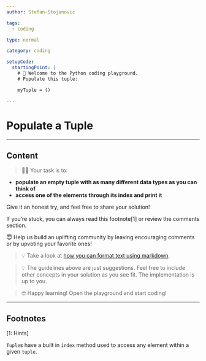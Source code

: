 ```yaml
---
author: Stefan-Stojanovic

tags:
  - coding

type: normal

category: coding

setupCode:
  startingPoint: |
    # 👋 Welcome to the Python coding playground. 
    # Populate this tuple:

    myTuple = ()  

---
```


# Populate a Tuple

---

## Content

> 👩‍💻 Your task is to:
- **populate an empty tuple with as many different data types as you can think of**
- **access one of the elements through its index and print it**

Give it an honest try, and feel free to share your solution!

If you’re stuck, you can always read this footnote[1] or review the comments section.

😇 Help us build an uplifting community by leaving encouraging comments or by upvoting your favorite ones!

> 💡 Take a look at [how you can format text using markdown](https://www.enki.com/glossary/general/markdown-formatting).

> 💡 The guidelines above are just suggestions. Feel free to include other concepts in your solution as you see fit. The implementation is up to you.

> 🤓 Happy learning! Open the playground and start coding!


---

## Footnotes

[1: Hints]

`Tuple`s have a built in `index` method used to access any element within a given `tuple`.
